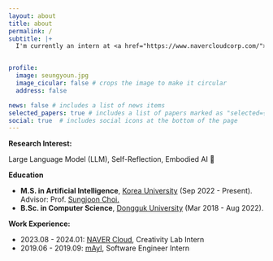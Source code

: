 ```yaml
---
layout: about
title: about
permalink: /
subtitle: |+
  I'm currently an intern at <a href="https://www.navercloudcorp.com/">Naver Cloud</a>, working with the Creativity Lab team.<br> I'm also a Master's student in Artificial Intelligence at <a href="http://xai.korea.ac.kr/">Korea University</a>, supervised by professor <a href="https://sites.google.com/view/sungjoon-choi/personal">Sungjoon Choi</a>.


profile:
  image: seungyoun.jpg
  image_cicular: false # crops the image to make it circular
  address: false

news: false # includes a list of news items
selected_papers: true # includes a list of papers marked as "selected={true}"
social: true  # includes social icons at the bottom of the page
---
```


**Research Interest:** 

Large Language Model (LLM), Self-Reflection, Embodied AI 🧠

**Education**
- **M.S. in Artificial Intelligence**, [Korea University](http://xai.korea.ac.kr/) (Sep 2022 - Present). Advisor: Prof. [Sungjoon Choi.](https://sites.google.com/view/sungjoon-choi/personal)
- **B.Sc. in Computer Science**, [Dongguk University](https://www.dongguk.edu/main) (Mar 2018 - Aug 2022).


**Work Experience:** 
- 2023.08 - 2024.01: [NAVER Cloud](https://www.navercloudcorp.com/), Creativity Lab Intern
- 2019.06 - 2019.09: [mAyI](https://may-i.io/), Software Engineer Intern
